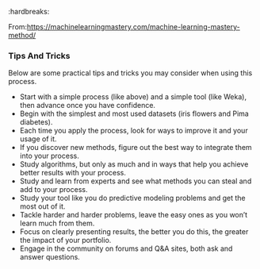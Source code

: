 :hardbreaks:

From:https://machinelearningmastery.com/machine-learning-mastery-method/

### Tips And Tricks

Below are some practical tips and tricks you may consider when using this process.

* Start with a simple process (like above) and a simple tool (like Weka), then advance once you have confidence.
* Begin with the simplest and most used datasets (iris flowers and Pima diabetes).
* Each time you apply the process, look for ways to improve it and your usage of it.
* If you discover new methods, figure out the best way to integrate them into your process.
* Study algorithms, but only as much and in ways that help you achieve better results with your process.
* Study and learn from experts and see what methods you can steal and add to your process.
* Study your tool like you do predictive modeling problems and get the most out of it.
* Tackle harder and harder problems, leave the easy ones as you won’t learn much from them.
* Focus on clearly presenting results, the better you do this, the greater the impact of your portfolio.
* Engage in the community on forums and Q&A sites, both ask and answer questions.
